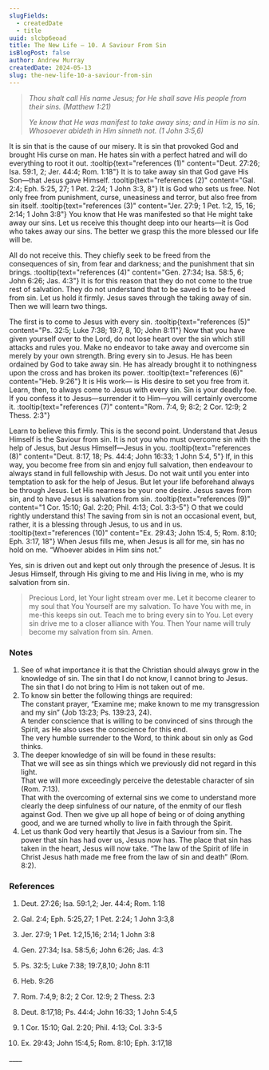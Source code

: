 ```yaml
---
slugFields:
  - createdDate
  - title
uuid: slcbp6eoad
title: The New Life – 10. A Saviour From Sin
isBlogPost: false
author: Andrew Murray
createdDate: 2024-05-13
slug: the-new-life-10-a-saviour-from-sin
---
```

> *Thou shalt call His name Jesus; for He shall save His people from their sins. (Matthew 1:21)*
>
> *Ye know that He was manifest to take away sins; and in Him is no sin. Whosoever abideth in Him sinneth not. (1 John 3:5,6)*

It is sin that is the cause of our misery. It is sin that provoked God and brought His curse on man. He hates sin with a perfect hatred and will do everything to root it out. :tooltip{text="references (1)" content="Deut. 27:26; Isa. 59:1, 2; Jer. 44:4; Rom. 1:18"} It is to take away sin that God gave His Son—that Jesus gave Himself. :tooltip{text="references (2)" content="Gal. 2:4; Eph. 5:25, 27; 1 Pet. 2:24; 1 John 3:3, 8"} It is God who sets us free. Not only free from punishment, curse, uneasiness and terror, but also free from sin itself. :tooltip{text="references (3)" content="Jer. 27:9; 1 Pet. 1:2, 15, 16; 2:14; 1 John 3:8"} You know that He was manifested so that He might take away our sins. Let us receive this thought deep into our hearts—it is God who takes away our sins. The better we grasp this the more blessed our life will be.

All do not receive this. They chiefly seek to be freed from the consequences of sin, from fear and darkness; and the punishment that sin brings. :tooltip{text="references (4)" content="Gen. 27:34; Isa. 58:5, 6; John 6:26; Jas. 4:3"} It is for this reason that they do not come to the true rest of salvation. They do not understand that to be saved is to be freed from sin. Let us hold it firmly. Jesus saves through the taking away of sin. Then we will learn two things.

The first is to come to Jesus with every sin. :tooltip{text="references (5)" content="Ps. 32:5; Luke 7:38; 19:7, 8, 10; John 8:11"} Now that you have given yourself over to the Lord, do not lose heart over the sin which still attacks and rules you. Make no endeavor to take away and overcome sin merely by your own strength. Bring every sin to Jesus. He has been ordained by God to take away sin. He has already brought it to nothingness upon the cross and has broken its power. :tooltip{text="references (6)" content="Heb. 9:26"} It is His work— is His desire to set you free from it. Learn, then, to always come to Jesus with every sin. Sin is your deadly foe. If you confess it to Jesus—surrender it to Him—you will certainly overcome it. :tooltip{text="references (7)" content="Rom. 7:4, 9; 8:2; 2 Cor. 12:9; 2 Thess. 2:3"}

Learn to believe this firmly. This is the second point. Understand that Jesus Himself is the Saviour from sin. It is not you who must overcome sin with the help of Jesus, but Jesus Himself—Jesus in you. :tooltip{text="references (8)" content="Deut. 8:17, 18; Ps. 44:4; John 16:33; 1 John 5:4, 5"} If, in this way, you become free from sin and enjoy full salvation, then endeavour to always stand in full fellowship with Jesus. Do not wait until you enter into temptation to ask for the help of Jesus. But let your life beforehand always be through Jesus. Let His nearness be your one desire. Jesus saves from sin, and to have Jesus is salvation from sin. :tooltip{text="references (9)" content="1 Cor. 15:10; Gal. 2:20; Phil. 4:13; Col. 3:3-5"} O that we could rightly understand this! The saving from sin is not an occasional event, but, rather, it is a blessing through Jesus, to us and in us. :tooltip{text="references (10)" content="Ex. 29:43; John 15:4, 5; Rom. 8:10; Eph. 3:17, 18"} When Jesus fills me, when Jesus is all for me, sin has no hold on me. “Whoever abides in Him sins not.”

Yes, sin is driven out and kept out only through the presence of Jesus. It is Jesus Himself, through His giving to me and His living in me, who is my salvation from sin.

> Precious Lord, let Your light stream over me. Let it become clearer to my soul that You Yourself are my salvation. To have You with me, in me-this keeps sin out. Teach me to bring every sin to You. Let every sin drive me to a closer alliance with You. Then Your name will truly become my salvation from sin. Amen.

### Notes

1. See of what importance it is that the Christian should always grow in the knowledge of sin. The sin that I do not know, I cannot bring to Jesus. The sin that I do not bring to Him is not taken out of me.
2. To know sin better the following things are required: \
   The constant prayer, “Examine me; make known to me my transgression and my sin” (Job 13:23; Ps. 139:23, 24).\
   A tender conscience that is willing to be convinced of sins through the Spirit, as He also uses the conscience for this end.\
   The very humble surrender to the Word, to think about sin only as God thinks.
3. The deeper knowledge of sin will be found in these results:\
   That we will see as sin things which we previously did not regard in this light.\
   That we will more exceedingly perceive the detestable character of sin (Rom. 7:13).\
   That with the overcoming of external sins we come to understand more clearly the deep sinfulness of our nature, of the enmity of our flesh against God. Then we give up all hope of being or of doing anything good, and we are turned wholly to live in faith through the Spirit.
4. Let us thank God very heartily that Jesus is a Saviour from sin. The power that sin has had over us, Jesus now has. The place that sin has taken in the heart, Jesus will now take. “The law of the Spirit of life in Christ Jesus hath made me free from the law of sin and death” (Rom. 8:2).

###  

### References

1) Deut. 27:26; Isa. 59:1,2; Jer. 44:4; Rom. 1:18

2) Gal. 2:4; Eph. 5:25,27; 1 Pet. 2:24; 1 John 3:3,8

3) Jer. 27:9; 1 Pet. 1:2,15,16; 2:14; 1 John 3:8

4) Gen. 27:34; Isa. 58:5,6; John 6:26; Jas. 4:3

5) Ps. 32:5; Luke 7:38; 19:7,8,10; John 8:11

6) Heb. 9:26

7) Rom. 7:4,9; 8:2; 2 Cor. 12:9; 2 Thess. 2:3

8) Deut. 8:17,18; Ps. 44:4; John 16:33; 1 John 5:4,5

9) 1 Cor. 15:10; Gal. 2:20; Phil. 4:13; Col. 3:3-5

10) Ex. 29:43; John 15:4,5; Rom. 8:10; Eph. 3:17,18

\_\_\_\_
